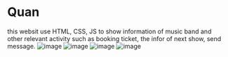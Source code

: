 # Quan
this websit use HTML, CSS, JS to show information of music band and other relevant activity such as booking ticket, the infor of next show, send message.
![image](https://user-images.githubusercontent.com/92561072/209271198-c86327c6-e5aa-4a24-bd90-f0fa2bd96d6a.png)
![image](https://user-images.githubusercontent.com/92561072/209271240-111e8d99-7787-4bad-872f-79c1219aabb3.png)
![image](https://user-images.githubusercontent.com/92561072/209271265-bdaab97c-1a14-4f63-8f3d-61c13ab2604a.png)
![image](https://user-images.githubusercontent.com/92561072/209271303-5d9c69cb-218c-41ab-88c9-4f03aeaa87aa.png)
